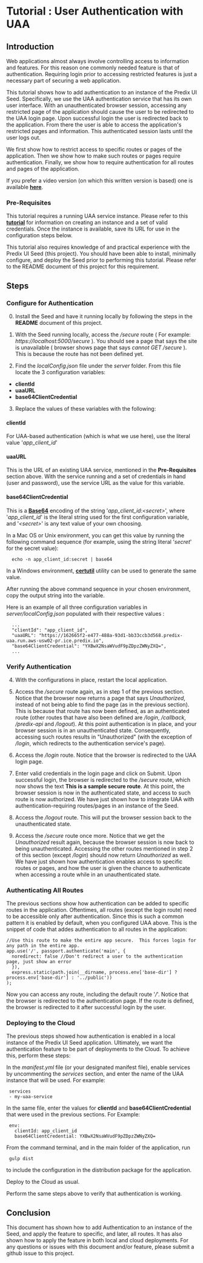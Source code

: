 # Tutorial : User Authentication with UAA

## Introduction
Web applications almost always involve controlling access to information and features.  For this reason one commonly needed feature is that of authentication.  Requiring login prior to accessing restricted features is just a necessary part of securing a web application.

This tutorial shows how to add authentication to an instance of the Predix UI Seed.  Specifically, we use the UAA authentication service that has its own user interface.  With an unauthenticated browser session, accessing any restricted page of the application should cause the user to be redirected to the UAA login page.  Upon successful login the user is redirected back to the application.  From there the user is able to access the application's restricted pages and information.  This authenticated session lasts until the user logs out.  

We first show how to restrict access to specific routes or pages of the application.  Then we show how to make such routes or pages require authentication.  Finally, we show how to require authentication for all routes and pages of the application.

If you prefer a video version (on which this written version is based) one is available [**here**](https://youtu.be/AiJ2IFJoTHg?list=PLibNgo_CBeuujvRV26_uLTksm1ezh7oGd).

### Pre-Requisites
This tutorial requires a running UAA service instance.  Please refer to this [**tutorial**](https://www.predix.io/resources/tutorials/tutorial-details.html?tutorial_id=1544&tag=1605&journey=Build%20a%20basic%20application&resources=1580,1569,1523,1544,1547,1549,1556,1553,1570) for information on creating an instance and a set of valid credentials.  Once the instance is available, save its URL for use in the configuration steps below.

This tutorial also requires knowledge of and practical experience with the Predix UI Seed (this project).  You should have been able to install, minimally configure, and deploy the Seed prior to performing this tutorial.  Please refer to the README document of this project for this requirement.

## Steps
### Configure for Authentication
0. Install the Seed and have it running locally by following the steps in the **README** document of this project.
1. With the Seed running locally, access the */secure* route ( For example: *https://localhost:5000/secure* ).  You should see a page that says the site is unavailable ( browser shows page that says *cannot GET /secure* ).  This is because the route has not been defined yet.

2. Find the *localConfig.json* file under the *server* folder.  From this file locate the 3 configuration variables:
  - **clientId**
  - **uaaURL**
  - **base64ClientCredential**
3. Replace the values of these variables with the following:

  #### clientId
  For UAA-based authentication (which is what we use here), use the literal value '*app_client_id*'

  #### uaaURL
  This is the URL of an existing UAA service, mentioned in the **Pre-Requisites** section above.  With the service running and a set of credentials in hand (user and password), use the service URL as the value for this variable.

  #### base64ClientCredential
  This is a [**Base64**](https://en.wikipedia.org/wiki/Base64) encoding of the string '*app_client_id*:*\<secret\>*', where '*app_client_id*' is the literal string used for the first configuration variable, and '*\<secret\>*' is any text value of your own choosing.  

  In a Mac OS or Unix environment, you can get this value by running the following command sequence (for example, using the string literal '*secret*' for the secret value):
  ```
    echo -n app_client_id:secret | base64
  ```
  In a Windows environment, [**certutil**](https://technet.microsoft.com/en-us/library/cc732443\(v=ws.11\).aspx) utility can be used to generate the same value.

  After running the above command sequence in your chosen environment, copy the output string into the variable.

  Here is an example of all three configuration variables in *server/localConfig.json* populated with their respective values :

  ```
    ...
    "clientId": "app_client_id",
    "uaaURL": "https://162665f2-e477-488a-93d1-bb33ccb3d568.predix-uaa.run.aws-usw02-pr.ice.predix.io",
    "base64ClientCredential": "YXBwX2NsaWVudF9pZDpzZWNyZXQ=",
    ...
  ```

### Verify Authentication
4. With the configurations in place, restart the local application.


5. Access the */secure* route again, as in step 1 of the previous section.  Notice that the browser now returns a page that says  *Unauthorized*, instead of not being able to find the page (as in the previous section).  This is because that route has now been defined, as an authenticated route (other routes that have also been defined are */login*, */callback*, */predix-api* and */logout*).  At this point authentication is in place, and your browser session is in an unauthenticated state.  Consequently, accessing such routes results in "Unauthorized" (with the exception of */login*, which redirects to the authentication service's page).

6. Access the */login* route.  Notice that the browser is redirected to the UAA login page.

7. Enter valid credentials in the login page and click on Submit.  Upon successful login, the browser is redirected to the */secure* route, which now shows the text **This is a sample secure route**.  At this point, the browser session is now in the authenticated state, and access to such route is now authorized.  We have just shown how to integrate UAA with authentication-requiring routes/pages in an instance of the Seed.

8. Access the */logout* route.  This will put the browser session back to the unauthenticated state.

9. Access the */secure* route once more.  Notice that we get the *Unauthorized* result again, because the browser session is now back to being unauthenticated.  Accessing the other routes mentioned in step 2 of this section (except */login*) should now return *Unauthorized* as well.  We have just shown how authentication enables access to specific routes or pages, and how the user is given the chance to authenticate when accessing a route while in an unauthenticated state.

### Authenticating All Routes
The previous sections show how authentication can be added to specific routes in the application.  Oftentimes, all routes (except the login route) need to be accessible only after authentication.  Since this is such a common pattern it is enabled by default, when you configured UAA above.  This is the snippet of code that addes authentication to all routes in the application:

```
//Use this route to make the entire app secure.  This forces login for any path in the entire app.
app.use('/', passport.authenticate('main', {
  noredirect: false //Don't redirect a user to the authentication page, just show an error
  }),
  express.static(path.join(__dirname, process.env['base-dir'] ? process.env['base-dir'] : '../public'))
);
```

Now you can access any route, including the default route '*/*'.  Notice that the browser is redirected to the authentication page.  If the route is defined, the browser is redirected to it after successful login by the user.

### Deploying to the Cloud
The previous steps showed how authentication is enabled in a local instance of the Predix UI Seed application.  Ultimately, we want the authentication feature to be part of deployments to the Cloud.  To achieve this, perform these steps:

In the *manifest.yml* file (or your designated manifest file), enable services by uncommenting the *services* section, and enter the name of the UAA instance that will be used.  For example:

   ```
    services
    - my-uaa-service
   ```

In the same file, enter the values for **clientId** and **base64ClientCredential** that were used in the previous sections.  For Example:

   ```
    env:
      clientId: app_client_id
      base64ClientCredential: YXBwX2NsaWVudF9pZDpzZWNyZXQ=
   ```

From the command terminal, and in the main folder of the application, run

   ```
    gulp dist
   ```

to include the configuration in the distribution package for the application.  

Deploy to the Cloud as usual.  

Perform the same steps above to verify that authentication is working.

## Conclusion

This document has shown how to add Authentication to an instance of the Seed, and apply the feature to specific, and later, all routes.  It has also shown how to apply the feature in both local and cloud deployments.  For any questions or issues with this document and/or feature, please submit a github issue to this project.
